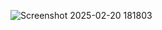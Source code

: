 ![Screenshot 2025-02-20 181803](https://github.com/user-attachments/assets/3fb17202-8ebf-4240-85d8-3d310dcd137d)

